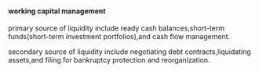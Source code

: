#### working capital management

primary source of liquidity include ready cash balances,short-term funds(short-term investment portfolios),and cash flow management.

secondary source of liquidity include negotiating debt contracts,liquidating assets,and filing for bankruptcy protection and reorganization.

